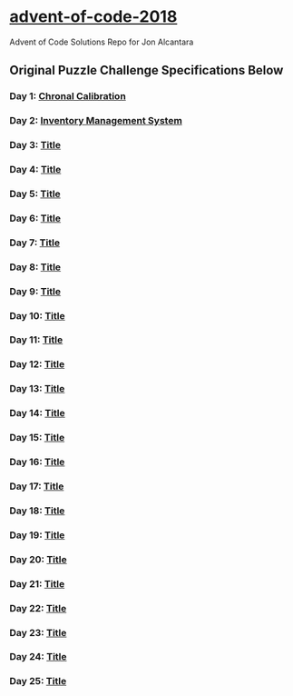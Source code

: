 # [advent-of-code-2018](https://adventofcode.com/2018)
Advent of Code Solutions Repo for Jon Alcantara

## Original Puzzle Challenge Specifications Below 
### Day 1: [Chronal Calibration](https://adventofcode.com/2018/day/1)
### Day 2: [Inventory Management System](https://adventofcode.com/2018/day/2)
### Day 3: [Title](https://adventofcode.com/2018/day/3)
### Day 4: [Title](https://adventofcode.com/2018/day/4)
### Day 5: [Title](https://adventofcode.com/2018/day/5)
### Day 6: [Title](https://adventofcode.com/2018/day/6)
### Day 7: [Title](https://adventofcode.com/2018/day/7)
### Day 8: [Title](https://adventofcode.com/2018/day/8)
### Day 9: [Title](https://adventofcode.com/2018/day/9)
### Day 10: [Title](https://adventofcode.com/2018/day/10)
### Day 11: [Title](https://adventofcode.com/2018/day/11)
### Day 12: [Title](https://adventofcode.com/2018/day/12)
### Day 13: [Title](https://adventofcode.com/2018/day/13)
### Day 14: [Title](https://adventofcode.com/2018/day/14)
### Day 15: [Title](https://adventofcode.com/2018/day/15)
### Day 16: [Title](https://adventofcode.com/2018/day/16)
### Day 17: [Title](https://adventofcode.com/2018/day/17)
### Day 18: [Title](https://adventofcode.com/2018/day/18)
### Day 19: [Title](https://adventofcode.com/2018/day/19)
### Day 20: [Title](https://adventofcode.com/2018/day/20)
### Day 21: [Title](https://adventofcode.com/2018/day/21)
### Day 22: [Title](https://adventofcode.com/2018/day/22)
### Day 23: [Title](https://adventofcode.com/2018/day/23)
### Day 24: [Title](https://adventofcode.com/2018/day/24)
### Day 25: [Title](https://adventofcode.com/2018/day/25)
